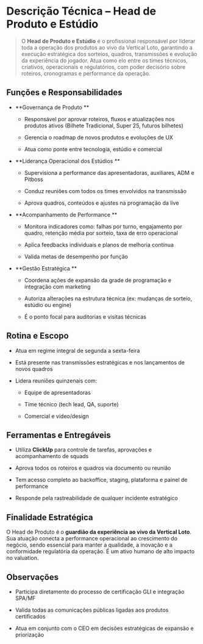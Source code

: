 # **Descrição Técnica – Head de Produto e Estúdio**

> O **Head de Produto e Estúdio** é o profissional responsável por liderar toda a operação dos produtos ao vivo da Vertical Loto, garantindo a execução estratégica dos sorteios, quadros, transmissões e evolução da experiência do jogador. Atua como elo entre os times técnicos, criativos, operacionais e regulatórios, com poder decisório sobre roteiros, cronogramas e performance da operação.

## **Funções e Responsabilidades**

- **Governança de Produto  **

  - Responsável por aprovar roteiros, fluxos e atualizações nos produtos ativos (Bilhete Tradicional, Super 25, futuros bilhetes)

  - Gerencia o roadmap de novos produtos e evoluções de UX

  - Atua como ponte entre tecnologia, estúdio e comercial

- **Liderança Operacional dos Estúdios  **

  - Supervisiona a performance das apresentadoras, auxiliares, ADM e Pitboss

  - Conduz reuniões com todos os times envolvidos na transmissão

  - Aprova quadros, conteúdos e ajustes na programação da live

- **Acompanhamento de Performance  **

  - Monitora indicadores como: falhas por turno, engajamento por quadro, retenção média por sorteio, taxa de erro operacional

  - Aplica feedbacks individuais e planos de melhoria contínua

  - Valida metas de desempenho por função

- **Gestão Estratégica  **

  - Coordena ações de expansão da grade de programação e integração com marketing

  - Autoriza alterações na estrutura técnica (ex: mudanças de sorteio, estúdio ou engine)

  - É o ponto focal para auditorias e visitas técnicas

## **Rotina e Escopo**

- Atua em regime integral de segunda a sexta-feira

- Está presente nas transmissões estratégicas e nos lançamentos de novos quadros

- Lidera reuniões quinzenais com:

  - Equipe de apresentadoras

  - Time técnico (tech lead, QA, suporte)

  - Comercial e vídeo/design

## **Ferramentas e Entregáveis**

- Utiliza **ClickUp** para controle de tarefas, aprovações e acompanhamento de squads

- Aprova todos os roteiros e quadros via documento ou reunião

- Tem acesso completo ao backoffice, staging, plataforma e painel de performance

- Responde pela rastreabilidade de qualquer incidente estratégico

## **Finalidade Estratégica**

O Head de Produto é o **guardião da experiência ao vivo da Vertical Loto**. Sua atuação conecta a performance operacional ao crescimento do negócio, sendo essencial para manter a qualidade, a inovação e a conformidade regulatória da operação. É um ativo humano de alto impacto no valuation.

## **Observações**

- Participa diretamente do processo de certificação GLI e integração SPA/MF

- Valida todas as comunicações públicas ligadas aos produtos certificados

- Atua em conjunto com o CEO em decisões estratégicas de expansão e priorização
